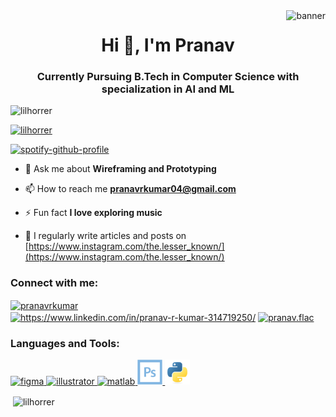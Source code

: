 <img align="right" src="https://f4.bcbits.com/img/a2745019358_16.jpg" alt="banner">

<h1 align="center">Hi 👋, I'm Pranav</h1>
<h3 align="center">Currently Pursuing B.Tech in Computer Science with specialization in AI and ML</h3>

<p align="left"> <img src="https://komarev.com/ghpvc/?username=lilhorrer&label=Profile%20views&color=0e75b6&style=flat" alt="lilhorrer" /> </p>

<p align="left"> <a href="https://github.com/ryo-ma/github-profile-trophy"><img src="https://github-profile-trophy.vercel.app/?username=lilhorrer" alt="lilhorrer" /></a> </p>

[![spotify-github-profile](https://spotify-github-profile.vercel.app/api/view?uid=e75kkznvjoyib1xqg9nl8bs95&cover_image=true&theme=default&show_offline=false&background_color=121212&interchange=true&bar_color_cover=true)](https://spotify-github-profile.vercel.app/api/view?uid=e75kkznvjoyib1xqg9nl8bs95&redirect=true)

- 💬 Ask me about **Wireframing and Prototyping**

- 📫 How to reach me **pranavrkumar04@gmail.com**

- ⚡ Fun fact **I love exploring music**

- 📝 I regularly write articles and posts on [https://www.instagram.com/the.lesser_known/](https://www.instagram.com/the.lesser_known/)

<h3 align="left">Connect with me:</h3>
<p align="left">
<a href="https://twitter.com/pranavrkumar" target="blank"><img align="center" src="https://raw.githubusercontent.com/rahuldkjain/github-profile-readme-generator/master/src/images/icons/Social/twitter.svg" alt="pranavrkumar" height="30" width="40" /></a>
<a href="https://linkedin.com/in/https://www.linkedin.com/in/pranav-r-kumar-314719250/" target="blank"><img align="center" src="https://raw.githubusercontent.com/rahuldkjain/github-profile-readme-generator/master/src/images/icons/Social/linked-in-alt.svg" alt="https://www.linkedin.com/in/pranav-r-kumar-314719250/" height="30" width="40" /></a>
<a href="https://instagram.com/pranav.flac" target="blank"><img align="center" src="https://raw.githubusercontent.com/rahuldkjain/github-profile-readme-generator/master/src/images/icons/Social/instagram.svg" alt="pranav.flac" height="30" width="40" /></a>
</p>

<h3 align="left">Languages and Tools:</h3>
<p align="left"> <a href="https://www.figma.com/" target="_blank" rel="noreferrer"> <img src="https://www.vectorlogo.zone/logos/figma/figma-icon.svg" alt="figma" width="40" height="40"/> </a> <a href="https://www.adobe.com/in/products/illustrator.html" target="_blank" rel="noreferrer"> <img src="https://www.vectorlogo.zone/logos/adobe_illustrator/adobe_illustrator-icon.svg" alt="illustrator" width="40" height="40"/> </a> <a href="https://www.mathworks.com/" target="_blank" rel="noreferrer"> <img src="https://upload.wikimedia.org/wikipedia/commons/2/21/Matlab_Logo.png" alt="matlab" width="40" height="40"/> </a> <a href="https://www.photoshop.com/en" target="_blank" rel="noreferrer"> <img src="https://raw.githubusercontent.com/devicons/devicon/master/icons/photoshop/photoshop-line.svg" alt="photoshop" width="40" height="40"/> </a> <a href="https://www.python.org" target="_blank" rel="noreferrer"> <img src="https://raw.githubusercontent.com/devicons/devicon/master/icons/python/python-original.svg" alt="python" width="40" height="40"/> </a> </p>

<p>&nbsp;<img align="center" src="https://github-readme-stats.vercel.app/api?username=lilhorrer&show_icons=true&locale=en" alt="lilhorrer" /></p>
